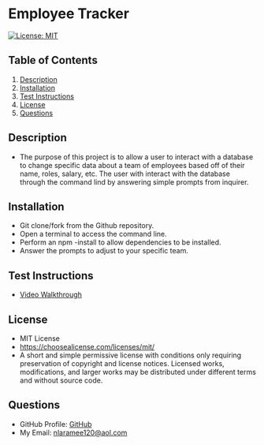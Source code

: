 # Employee Tracker

  [![License: MIT](https://img.shields.io/badge/License-MIT-yellow.svg)](https://opensource.org/licenses/MIT)

  ## Table of Contents
1. [Description](#Description)
2. [Installation](#Installation)
3. [Test Instructions](#Test-Instructions)
4. [License](#License)
5. [Questions](#Questions)
## Description
- The purpose of this project is to allow a user to interact with a database to change specific data about a team of employees based off of their name, roles, salary, etc. The user with interact with the database through the command lind by answering simple prompts from inquirer.
## Installation
- Git clone/fork from the Github repository. 
- Open a terminal to access the command line. 
- Perform an npm -install to allow dependencies to be installed. 
- Answer the prompts to adjust to your specific team.
## Test Instructions
- <a href="https://watch.screencastify.com/v/8CupeVotdY5EEyIOQfzO">Video Walkthrough</a>
## License
- MIT License
- https://choosealicense.com/licenses/mit/
- A short and simple permissive license with conditions only requiring preservation of copyright and license notices. Licensed works, modifications, and larger works may be distributed under different terms and without source code.
## Questions
- GitHub Profile: <a href="https://github.com/nlaramee120">GitHub</a><br>
- My Email: nlaramee120@aol.com<br>